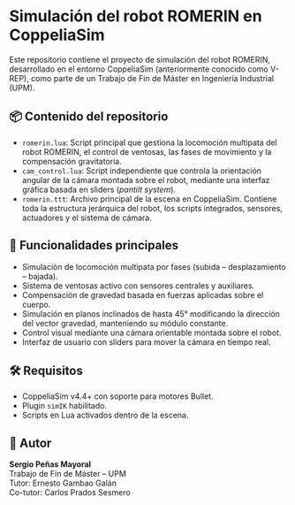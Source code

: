 # Simulación del robot ROMERIN en CoppeliaSim

Este repositorio contiene el proyecto de simulación del robot ROMERIN, desarrollado en el entorno CoppeliaSim (anteriormente conocido como V-REP), como parte de un Trabajo de Fin de Máster en Ingeniería Industrial (UPM).

## 📦 Contenido del repositorio

- `romerin.lua`: Script principal que gestiona la locomoción multipata del robot ROMERIN, el control de ventosas, las fases de movimiento y la compensación gravitatoria.
- `cam_control.lua`: Script independiente que controla la orientación angular de la cámara montada sobre el robot, mediante una interfaz gráfica basada en sliders (*pantilt system*).
- `romerin.ttt`: Archivo principal de la escena en CoppeliaSim. Contiene toda la estructura jerárquica del robot, los scripts integrados, sensores, actuadores y el sistema de cámara.

## 🧠 Funcionalidades principales

- Simulación de locomoción multipata por fases (subida – desplazamiento – bajada).
- Sistema de ventosas activo con sensores centrales y auxiliares.
- Compensación de gravedad basada en fuerzas aplicadas sobre el cuerpo.
- Simulación en planos inclinados de hasta 45° modificando la dirección del vector gravedad, manteniendo su módulo constante.
- Control visual mediante una cámara orientable montada sobre el robot.
- Interfaz de usuario con sliders para mover la cámara en tiempo real.

## 🛠️ Requisitos

- CoppeliaSim v4.4+ con soporte para motores Bullet.
- Plugin `simIK` habilitado.
- Scripts en Lua activados dentro de la escena.

## 👤 Autor

**Sergio Peñas Mayoral**  
Trabajo de Fin de Máster – UPM  
Tutor: Ernesto Gambao Galán  
Co-tutor: Carlos Prados Sesmero
